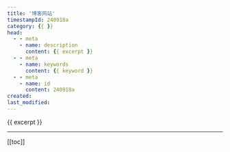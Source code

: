 ```yaml
---
title: '博客网站'
timestampId: 240918a
category: {{ }}
head:
  - - meta
    - name: description
      content: {{ excerpt }}
  - - meta
    - name: keywords
      content: {{ keyword }}
  - - meta
    - name: id
      content: 240918a
created: 
last_modified: 
---
```


{{ excerpt }}

---

[[toc]]
